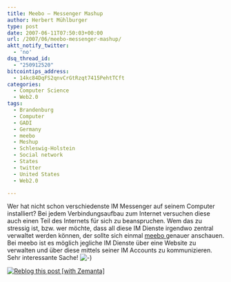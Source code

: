 ```yaml
---
title: Meebo – Messenger Mashup
author: Herbert Mühlburger
type: post
date: 2007-06-11T07:50:03+00:00
url: /2007/06/meebo-messenger-mashup/
aktt_notify_twitter:
  - 'no'
dsq_thread_id:
  - "250912520"
bitcointips_address:
  - 14kc84DqFS2qnvCrGtRzqt7415PehtTCft
categories:
  - Computer Science
  - Web2.0
tags:
  - Brandenburg
  - Computer
  - GADI
  - Germany
  - meebo
  - Meshup
  - Schleswig-Holstein
  - Social network
  - States
  - twitter
  - United States
  - Web2.0

---
```

Wer hat nicht schon verschiedenste IM Messenger auf seinem Computer installiert? Bei jedem Verbindungsaufbau zum Internet versuchen diese auch einen Teil des Internets für sich zu beanspruchen. Wem das zu stressig ist, bzw. wer möchte, dass all diese IM Dienste irgendwo zentral verwaltet werden können, der sollte sich einmal <a title="meboo" href="http://wwwm.meebo.com/" target="_blank">meebo </a>genauer anschauen. Bei meebo ist es möglich jegliche IM Dienste über eine Website zu verwalten und über diese mittels seiner IM Accounts zu kommunizieren. Sehr interessante Sache! <img src="file:///C:/Users/Herbert/Desktop/blogupdate/export-Dateien/icon_smile.gif" border="0" alt="-)" />

<div class="zemanta-pixie">
  <a class="zemanta-pixie-a" title="Reblog this post [with Zemanta]" href="http://reblog.zemanta.com/zemified/21467b5f-c6b6-40d3-8b57-98006c1b1c6c/"><img class="zemanta-pixie-img" src="http://img.zemanta.com/reblog_e.png?x-id=21467b5f-c6b6-40d3-8b57-98006c1b1c6c" alt="Reblog this post [with Zemanta]" /></a><span class="zem-script more-related pretty-attribution"></span>
</div>